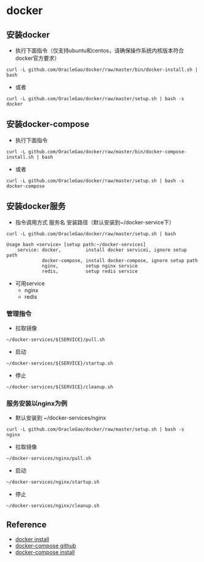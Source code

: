 # docker
## 安装docker
- 执行下面指令（仅支持ubuntu和centos，请确保操作系统内核版本符合docker官方要求）
```
curl -L github.com/OracleGao/docker/raw/master/bin/docker-install.sh | bash
```
- 或者
```
curl -L github.com/OracleGao/docker/raw/master/setup.sh | bash -s docker
```
## 安装docker-compose
- 执行下面指令
```
curl -L github.com/OracleGao/docker/raw/master/bin/docker-compose-install.sh | bash
```
- 或者
```
curl -L github.com/OracleGao/docker/raw/master/setup.sh | bash -s docker-compose
```
## 安装docker服务
- 指令调用方式 服务名 安装路径（默认安装到~/docker-service下）
```
curl -L github.com/OracleGao/docker/raw/master/setup.sh | bash
```
```
Usage bash <service> [setup path:~/docker-services]
    service: docker,         install docker servicei, ignore setup path
             docker-compose, install docker-compose, ignore setup path
             nginx,          setup nginx service
             redis,          setup redis service
```
- 可用service
  - nginx
  - redis

### 管理指令
- 拉取镜像
```
~/docker-services/${SERVICE}/pull.sh
```
- 启动
```
~/docker-services/${SERVICE}/startup.sh
```
- 停止
```
~/docker-services/${SERVICE}/cleanup.sh
```

### 服务安装以nginx为例
- 默认安装到 ~/docker-services/nginx
```
curl -L github.com/OracleGao/docker/raw/master/setup.sh | bash -s nginx
```
- 拉取镜像
```
~/docker-services/nginx/pull.sh
```
- 启动
```
~/docker-services/nginx/startup.sh
```
- 停止
```
~/docker-services/nginx/cleanup.sh
```


## Reference
- [docker install](https://docs.docker.com/engine/installation/)
- [docker-compose github](https://github.com/docker/compose)
- [docker-compose install](https://github.com/docker/compose/releases/)
